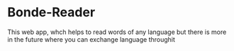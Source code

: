 # Bonde-Reader
This web app, whch helps to read words of any language but there is more in the future where you can exchange language throughit
